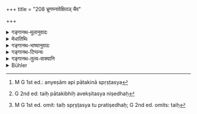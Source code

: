 +++
title = "208 भ्रूणघ्नावेक्षितञ् चैव"

+++

<details><summary>गङ्गानथ-मूलानुवादः</summary>

Nor that which has been looked at by the Brāhmaṇa-slayer, or what has been toughed by a woman in her courses, or what has been pecked by the birds, or what has been touched by a dog.—(208)
</details>

<details><summary>मेधातिथिः</summary>

भ्रूणहा **ब्रह्मघ्नस्** तेन्**आवेक्षितं** निपुणतो दृष्टम् । प्रदर्शनं चैतद् अन्येषाम् अपि पातकिनाम् । पातकिभिः स्पृष्टस्य[^२६०] तु प्रतिषेधः[^२६१] । तैः स्पृष्टस्य तु प्रतिषेधः[^२६२] स्नानविधानाद् एव सिद्धः । **उदक्या** रजस्वला, तया **स्पृष्टस्य** प्रतिषेधः, नावेक्षितस्य ।


[^२६२]:
     M G 1st ed. omit: taiḥ spṛṣṭasya tu pratiṣedhaḥ; G 2nd ed. omits: taiḥ


[^२६१]:
     G 2nd ed: taiḥ pātakibhiḥ avekṣitasya niṣedhaḥ


[^२६०]:
     M G 1st ed.: anyeṣām api pātakinā spṛṣṭasya

- <u>ननु</u> च तत्स्पर्शिनो ऽपि यावत् स्नानं वक्ष्यति, अतस् तेनैवाशुचित्वे सिद्धे कुतस् तत्स्पृष्टस्य भोजनप्राप्तिः ।

- <u>उच्यते</u> । प्रक्षाल्य तद् अन्नं भोज्यम् । अथ वा भ्रूणहग्रहणं प्रदर्शनर्थम् इत्य् उक्तम् । तत्र कश्चिन् मन्येत दिवाकीर्तिश्लोकपठितानां प्रदर्शनार्थम् इति (म्ध् ५.८४) । तथा चोद्क्यावेक्षितस्यापि प्रतिषेधः स्यात् । 

- एतेन **शुना संस्पृष्टं** व्याख्यातम् । 

- अत उक्तं पतितानाम् एवान्येषां प्रदर्शनार्थम् । तद् अत्र युक्तः पतितसूतिकेत्यादीनाम् । उदक्याग्रहणं सूतिकाया निदर्शनार्थम् । 

- **पतत्रिणा** । पतत्री पक्षी स च क्रव्यादो गृध्रवायसादिः समाचारान् न तु हंसादिः ॥ ४.२०८ ॥
</details>

<details><summary>गङ्गानथ-भाष्यानुवादः</summary>

‘*Bhrūnahā*’ is the *Brāhmaṇa-slayer*; what has been ‘*looked at*’—eagerly seen—by such a person. This is only illustrative; it indicates other sinful persons also. The prohibition of food *touched* by these persons follows from the rule that lays down the necessity of bathing on being touched by such sinners.

‘*Udakyā*’ is the woman in her courses; and what is forbidden is food
*touched*—not merely *seen*—by her.

“As a matter of fact, the Text is going to lay down the necessity of bathing on touching a woman in her courses; this alone being sufficient to indicate her impurity, how could there be any possibility of any one taking the food touched by her (that the Author should have found it necessary to forbid it)?”

Our answer to this is as follows:—\[ This prohibition was thought necessary, because \] in the first place, people might be led to eat food touched by her after having washed it; or secondly, in view of what has been said regarding the mention of the ‘*Brāhmaṇa-slayer*’ being illustrative, some one might be led to believe that this latter term is indicative of all those that are mentioned in verse 5.85; and, in that case, the prohibition would apply to the food even *seen* by the woman in her courses.

This same explanation applies to the prohibition of ‘*what has been touched by a dog*.’

It has been said that the term ‘*Brāhmaṇa-slayer*’ is indicative of other sinful outcasts also; and what are thus included are the ‘outcast,’ ‘the newly-delivered woman’ and others mentioned later on (in 5.85); and the ‘woman in her courses.’ also includes the newly-delivered woman.

‘*Patatri*’ is bird; and the birds meant are the carnivorous ones, the vulture, *etc*., and not the swan and other non-carnivorous ones; such being the usage among men.—(208)
</details>

<details><summary>गङ्गानथ-टिप्पन्यः</summary>

This verse is quoted in *Smṛtitattva* (p. 451), which explains
‘*bhrūṇaghna*’ as ‘an outcast,’—‘*udakīyā*’ as ‘the woman in her
courses,’—and ‘*patatriṇavalīḍham*’ as ‘what has been eaten by the crow
and other birds.’

It is quoted in *Vīramitrodaya* (Āhnika, p. 518), which explains
‘*udakīyā*’ as ‘the woman in her courses,’—‘*patatrin*’ as ‘birds,’—and
‘*avalīḍham*’ as ‘eaten’;—in *Hemādri* (Shraddha, p. 610);—in
*Prāyaścittaviveka* (p. 260);—and in *Smṛtisāroddhāra* (p. 296).
</details>

<details><summary>गङ्गानथ-तुल्य-वाक्यानि</summary>

*Gautama* (17.10-11).—‘Touched by the woman in the courses or by the
feet of birds;—seen by an abortionist, or smelt by the cow, or defiled
in thought.’

*Āpastamba* (1.16.29-30).—‘Seen by the dog or by an improper person.’

*Viṣṇu* (51.17).—‘Seen by the abortionist, touched by the woman in her
courses, pecked by birds, touched by the dog, smelt by the cow.’

*Yājñavalkya* (1.167.168).—(See above.)

*Āpastamba* (1.19.1).—‘One who is intoxicated or insane or imprisoned,
the paramour living in the house of his ladylove, or one who permits his
wife’s paramour to live in the house—(the food of these should he
avoided).’
</details>

<details><summary>Bühler</summary>

208	Nor that at which the slayer of a learned Brahmana has looked, nor that which has been touched by a menstruating woman, nor that which has been pecked at by birds or touched by a dog,
</details>

